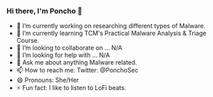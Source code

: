 ### Hi there, I'm Poncho 👋

- 🔭 I’m currently working on researching different types of Malware.
- 🌱 I’m currently learning TCM's Practical Malware Analysis & Triage Course.
- 👯 I’m looking to collaborate on ... N/A
- 🤔 I’m looking for help with ... N/A
- 💬 Ask me about anything Malware related.
- 📫 How to reach me: Twitter: @PonchoSec
- 😄 Pronouns: She/Her
- ⚡ Fun fact: I like to listen to LoFi beats.

<!--
**PonchoSec/PonchoSec** is a ✨ _special_ ✨ repository because its `README.md` (this file) appears on your GitHub profile.
-->

